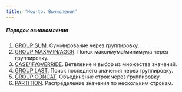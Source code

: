 ```yaml
---
title: 'How-to: Вычисления'
---
```


##### Порядок ознакомления

1.  [GROUP SUM](How-to_GROUP_SUM.md). Суммирование через группировку.
2.  [GROUP MAX/MIN/AGGR](How-to_GROUP_MAX_MIN_AGGR.md). Поиск максимума/минимума через группировку.
3.  [CASE/IF/OVERRIDE](How-to_CASE_IF_OVERRIDE.md). Ветвление и выбор из множества значений.
4.  [GROUP LAST](How-to_GROUP_LAST.md). Поиск последнего значения через группировку.
5.  [GROUP CONCAT](How-to_GROUP_CONCAT.md). Объединение строк через группировку.
6.  [PARTITION](How-to_PARTITION.md). Распределение значения по нескольким строкам.

  
